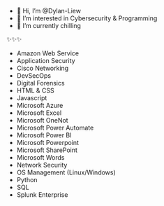- 👋 Hi, I’m @Dylan-Liew
- 👀 I’m interested in Cybersecurity & Programming
- 🌱 I’m currently chilling

✨✨✨
- Amazon Web Service
- Application Security
- Cisco Networking
- DevSecOps
- Digital Forensics
- HTML & CSS
- Javascript
- Microsoft Azure
- Microsoft Excel
- Microsoft OneNot
- Microsoft Power Automate
- Microsoft Power BI
- Microsoft Powerpoint
- Microsoft SharePoint
- Microsoft Words
- Network Security
- OS Management (Linux/Windows)
- Python
- SQL
- Splunk Enterprise

<!---
Dylan-Liew/Dylan-Liew is a ✨ special ✨ repository because its `README.md` (this file) appears on your GitHub profile.
You can click the Preview link to take a look at your changes.
--->
